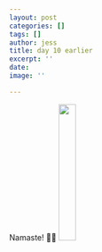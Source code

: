 ```yaml
---
layout: post
categories: []
tags: []
author: jess
title: day 10 earlier
excerpt: ''
date: 
image: ''

---
```

Namaste! 🧘‍♀️ <img width="25%" height="25%" src="{{site.url}}{{site.baseurl}}/assets/images/jess-signature.gif">